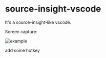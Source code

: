 # source-insight-vscode
It's a source-insight-like vscode.

Screen capture:

![example](https://github.com/zenghi/source-insight-4.0-vscode/example.png?raw=true)


add some hotkey


